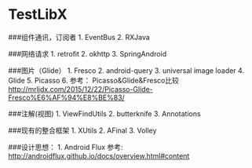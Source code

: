 # TestLibX

###组件通讯，订阅者
	1. EventBus
	2. RXJava
	
###网络请求
	1. retrofit
	2. okhttp
	3. SpringAndroid
	
###图片（Glide）
	1. Fresco
	2. android-query
	3. universal image loader
	4. Glide
	5. Picasso
	6. 参考：
		Picasso&Glide&Fresco比较
			http://mrljdx.com/2015/12/22/Picasso-Glide-Fresco%E6%AF%94%E8%BE%83/

###注解(视图)
	1. ViewFindUtils
	2. butterknife
	3. Annotations
	
###现有的整合框架
	1. XUtils
	2. AFinal
	3. Volley
	
###设计思想：
	1. Android Flux
	参考:
		http://androidflux.github.io/docs/overview.html#content

